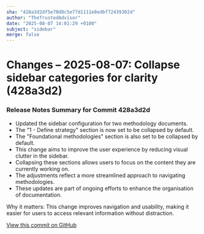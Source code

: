 ```yaml
---
sha: "428a3d2df5e70d8c5e77d1111e8edbf72439302d"
author: "TheTrustedAdvisor"
date: "2025-08-07 14:01:29 +0100"
subject: "sidebar"
merge: false
---
```


# Changes – 2025-08-07: Collapse sidebar categories for clarity (428a3d2)

### Release Notes Summary for Commit 428a3d2d

- Updated the sidebar configuration for two methodology documents.
- The "1 - Define strategy" section is now set to be collapsed by default.
- The "Foundational methodologies" section is also set to be collapsed by default.
- This change aims to improve the user experience by reducing visual clutter in the sidebar.
- Collapsing these sections allows users to focus on the content they are currently working on.
- The adjustments reflect a more streamlined approach to navigating methodologies.
- These updates are part of ongoing efforts to enhance the organisation of documentation.

Why it matters: This change improves navigation and usability, making it easier for users to access relevant information without distraction.

[View this commit on GitHub](https://github.com/TheTrustedAdvisor/FabricAdoptionFramework/commit/428a3d2df5e70d8c5e77d1111e8edbf72439302d)

